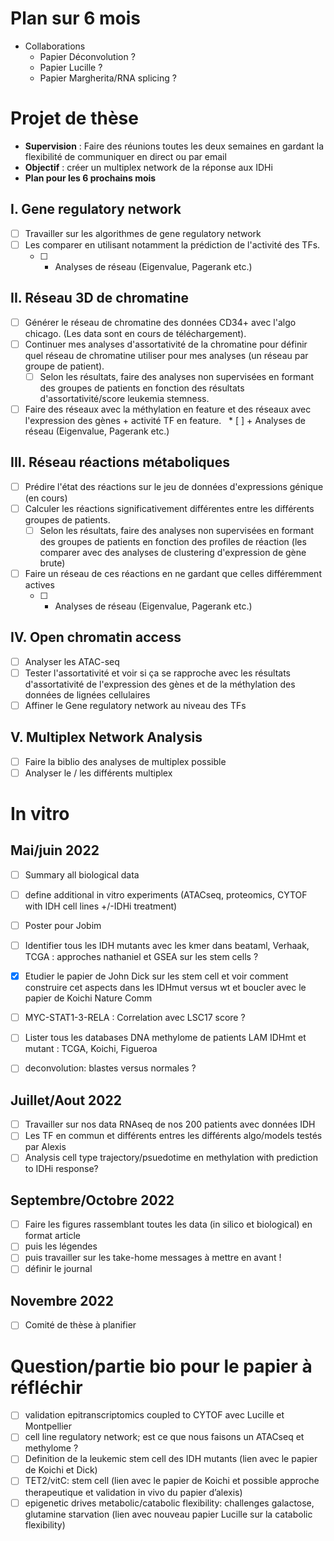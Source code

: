 # Plan sur 6 mois

* Collaborations
  * Papier Déconvolution ?
  * Papier Lucille ?
  * Papier Margherita/RNA splicing ?


# Projet de thèse
* **Supervision** : Faire des réunions toutes les deux semaines en gardant la flexibilité de communiquer en direct ou par email
* **Objectif** : créer un multiplex network de la réponse aux IDHi
* **Plan pour les 6 prochains mois**

## I. Gene regulatory network  
* [ ] Travailler sur les algorithmes de gene regulatory network  
* [ ] Les comparer en utilisant notamment la prédiction de l'activité des TFs.
  * [ ] + Analyses de réseau (Eigenvalue, Pagerank etc.)

## II. Réseau 3D de chromatine
* [ ] Générer le réseau de chromatine des données CD34+ avec l'algo chicago. (Les data sont en cours de téléchargement).
* [ ] Continuer mes analyses d'assortativité de la chromatine pour définir quel réseau de chromatine utiliser pour mes analyses (un réseau par groupe de patient).
  * [ ] Selon les résultats, faire des analyses non supervisées en formant des groupes de patients en fonction des résultats d'assortativité/score leukemia stemness.
* [ ] Faire des réseaux avec la méthylation en feature et des réseaux avec l'expression des gènes + activité TF en feature.
  * [ ] + Analyses de réseau (Eigenvalue, Pagerank etc.)

## III. Réseau réactions métaboliques
* [ ] Prédire l'état des réactions sur le jeu de données d'expressions génique (en cours)
* [ ] Calculer les réactions significativement différentes entre les différents groupes de patients.
  * [ ] Selon les résultats, faire des analyses non supervisées en formant des groupes de patients en fonction des profiles de réaction (les comparer avec des analyses de clustering d'expression de gène brute)
* [ ] Faire un réseau de ces réactions en ne gardant que celles différemment actives
  * [ ] + Analyses de réseau (Eigenvalue, Pagerank etc.)

## IV. Open chromatin access
* [ ] Analyser les ATAC-seq
* [ ] Tester l'assortativité et voir si ça se rapproche avec les résultats d'assortativité de l'expression des gènes et de la méthylation des données de lignées cellulaires
* [ ] Affiner le Gene regulatory network au niveau des TFs

## V. Multiplex Network Analysis
* [ ] Faire la biblio des analyses de multiplex possible
* [ ] Analyser le / les différents multiplex

# In vitro

## Mai/juin 2022
* [ ] Summary all biological data
* [ ] define additional in vitro experiments (ATACseq, proteomics, CYTOF with IDH cell lines +/-IDHi treatment)

* [ ] Poster pour Jobim

* [ ] Identifier tous les IDH mutants avec les kmer dans beataml, Verhaak, TCGA : approches nathaniel et GSEA sur les stem cells ?
* [x] Etudier le papier de John Dick sur les stem cell et voir comment construire cet aspects dans les IDHmut versus wt et boucler avec le papier de Koichi Nature Comm
* [ ] MYC-STAT1-3-RELA : Correlation avec LSC17 score ?
* [ ] Lister tous les databases DNA methylome de patients LAM IDHmt et mutant : TCGA, Koichi, Figueroa
* [ ] deconvolution: blastes versus normales ?

## Juillet/Aout 2022
* [ ] Travailler sur nos data RNAseq de nos 200 patients avec données IDH
* [ ] Les TF en commun et différents entres les différents algo/models testés par Alexis
* [ ] Analysis cell type trajectory/psuedotime en methylation with prediction to IDHi response?

## Septembre/Octobre 2022
* [ ] Faire les figures rassemblant toutes les data (in silico et biological) en format article
* [ ] puis les légendes
* [ ] puis travailler sur les take-home messages à mettre en avant !
* [ ] définir le journal

## Novembre 2022 
* [ ] Comité de thèse à planifier

# Question/partie bio pour le papier à réfléchir
* [ ] validation epitranscriptomics coupled to CYTOF avec Lucille et Montpellier
* [ ] cell line regulatory network; est ce que nous faisons un ATACseq et methylome ?
* [ ] Definition de la leukemic stem cell des IDH mutants (lien avec le papier de Koichi et Dick)
* [ ] TET2/vitC: stem cell (lien avec le papier de Koichi et possible approche therapeutique et validation in vivo du papier d’alexis)
* [ ] epigenetic drives metabolic/catabolic flexibility: challenges galactose, glutamine starvation (lien avec nouveau papier Lucille sur la catabolic flexibility)
